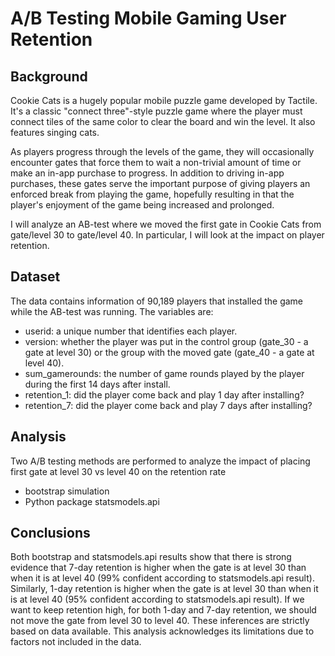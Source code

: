 #  A/B Testing Mobile Gaming User Retention 

## Background
Cookie Cats is a hugely popular mobile puzzle game developed by Tactile. It's a classic "connect three"-style puzzle game where the player must connect tiles of the same color to clear the board and win the level. It also features singing cats.

As players progress through the levels of the game, they will occasionally encounter gates that force them to wait a non-trivial amount of time or make an in-app purchase to progress. In addition to driving in-app purchases, these gates serve the important purpose of giving players an enforced break from playing the game, hopefully resulting in that the player's enjoyment of the game being increased and prolonged.

I will analyze an AB-test where we moved the first gate in Cookie Cats from gate/level 30 to gate/level 40. In particular, I will look at the impact on player retention.

## Dataset
The data contains information of 90,189 players that installed the game while the AB-test was running. The variables are:

- userid: a unique number that identifies each player.
- version: whether the player was put in the control group (gate_30 - a gate at level 30) or the group with the moved gate (gate_40 - a gate at level 40).
- sum_gamerounds: the number of game rounds played by the player during the first 14 days after install.
- retention_1: did the player come back and play 1 day after installing?
- retention_7: did the player come back and play 7 days after installing?

## Analysis
Two A/B testing methods are performed to analyze the impact of placing first gate at level 30 vs level 40 on the retention rate
- bootstrap simulation
- Python package statsmodels.api

## Conclusions
Both bootstrap and statsmodels.api results show that there is strong evidence that 7-day retention is higher when the gate is at level 30 than when it is at level 40 (99% confident according to statsmodels.api result). Similarly, 1-day retention is higher when the gate is at level 30 than when it is at level 40 (95% confident according to statsmodels.api result). If we want to keep retention high, for both 1-day and 7-day retention, we should not move the gate from level 30 to level 40. 
These inferences are strictly based on data available. This analysis acknowledges its limitations due to factors not included in the data.

